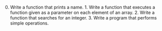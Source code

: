 0. Write a function that prints a name. 1. Write a function that executes a function given as a parameter on each element of an array. 2. Write a function that searches for an integer. 3. Write a program that performs simple operations.
